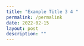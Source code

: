 ```yaml
---
title: "Example Title 3 4 "
permalink: /permalink
date: 2022-02-15
layout: post
description: ""
---
```



